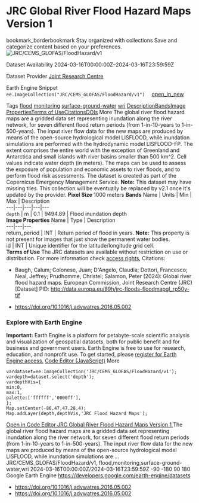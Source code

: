  
#  JRC Global River Flood Hazard Maps Version 1 
bookmark_borderbookmark Stay organized with collections  Save and categorize content based on your preferences.
![JRC/CEMS_GLOFAS/FloodHazard/v1](https://developers.google.com/earth-engine/datasets/images/JRC/JRC_CEMS_GLOFAS_FloodHazard_v1_sample.png) 

Dataset Availability
    2024-03-16T00:00:00Z–2024-03-16T23:59:59Z 

Dataset Provider
     [ Joint Research Centre ](https://data.jrc.ec.europa.eu/dataset/jrc-floods-floodmapgl_rp50y-tif) 

Earth Engine Snippet
     `    ee.ImageCollection("JRC/CEMS_GLOFAS/FloodHazard/v1")   ` [ open_in_new ](https://code.earthengine.google.com/?scriptPath=Examples:Datasets/JRC/JRC_CEMS_GLOFAS_FloodHazard_v1) 

Tags
     [flood](https://developers.google.com/earth-engine/datasets/tags/flood) [monitoring](https://developers.google.com/earth-engine/datasets/tags/monitoring) [surface-ground-water](https://developers.google.com/earth-engine/datasets/tags/surface-ground-water) [wri](https://developers.google.com/earth-engine/datasets/tags/wri)
[Description](https://developers.google.com/earth-engine/datasets/catalog/JRC_CEMS_GLOFAS_FloodHazard_v1#description)[Bands](https://developers.google.com/earth-engine/datasets/catalog/JRC_CEMS_GLOFAS_FloodHazard_v1#bands)[Image Properties](https://developers.google.com/earth-engine/datasets/catalog/JRC_CEMS_GLOFAS_FloodHazard_v1#image-properties)[Terms of Use](https://developers.google.com/earth-engine/datasets/catalog/JRC_CEMS_GLOFAS_FloodHazard_v1#terms-of-use)[Citations](https://developers.google.com/earth-engine/datasets/catalog/JRC_CEMS_GLOFAS_FloodHazard_v1#citations)[DOIs](https://developers.google.com/earth-engine/datasets/catalog/JRC_CEMS_GLOFAS_FloodHazard_v1#dois) More
The global river flood hazard maps are a gridded data set representing inundation along the river network, for seven different flood return periods (from 1-in-10-years to 1-in-500-years). The input river flow data for the new maps are produced by means of the open-source hydrological model LISFLOOD, while inundation simulations are performed with the hydrodynamic model LISFLOOD-FP. The extent comprises the entire world with the exception of Greenland and Antarctica and small islands with river basins smaller than 500 km^2.
Cell values indicate water depth (in meters). The maps can be used to assess the exposure of population and economic assets to river floods, and to perform flood risk assessments. The dataset is created as part of the Copernicus Emergency Management Service.
**Note:** This dataset may have missing tiles. This collection will be eventually be replaced by v2.1 once it's updated by the provider.
**Pixel Size** 1000 meters 
**Bands**
Name | Units | Min | Max | Description  
---|---|---|---|---  
`depth` | m |  0.1  |  9494.89  | Flood inundation depth  
**Image Properties**
Name | Type | Description  
---|---|---  
return_period | INT | Return period of flood in years. **Note:** This property is not present for images that just show the permanent water bodies.  
id | INT | Unique identifier for the latitude/longitude grid cell.  
**Terms of Use**
The JRC datasets are available without restriction on use or distribution. For more information check [access rights](https://data.jrc.ec.europa.eu/access-rights/no-limitations),
Citations:
  * Baugh, Calum; Colonese, Juan; D'Angelo, Claudia; Dottori, Francesco; Neal, Jeffrey; Prudhomme, Christel; Salamon, Peter (2024): Global river flood hazard maps. European Commission, Joint Research Centre (JRC) [Dataset] PID: <http://data.europa.eu/89h/jrc-floods-floodmapgl_rp50y-tif>


  * [ https://doi.org/10.1016/j.advwatres.2016.05.002 ](https://doi.org/10.1016/j.advwatres.2016.05.002)


### Explore with Earth Engine
**Important:** Earth Engine is a platform for petabyte-scale scientific analysis and visualization of geospatial datasets, both for public benefit and for business and government users. Earth Engine is free to use for research, education, and nonprofit use. To get started, please [register for Earth Engine access.](https://console.cloud.google.com/earth-engine)
[Code Editor (JavaScript)](https://developers.google.com/earth-engine/datasets/catalog/JRC_CEMS_GLOFAS_FloodHazard_v1#code-editor-javascript-sample) More
```
vardataset=ee.ImageCollection('JRC/CEMS_GLOFAS/FloodHazard/v1');
vardepth=dataset.select('depth');
vardepthVis={
min:0,
max:1,
palette:['ffffff','0000ff'],
};
Map.setCenter(-86.47,47.28,4);
Map.addLayer(depth,depthVis,'JRC Flood Hazard Maps');
```
[ Open in Code Editor ](https://code.earthengine.google.com/?scriptPath=Examples:Datasets/JRC/JRC_CEMS_GLOFAS_FloodHazard_v1)
[ JRC Global River Flood Hazard Maps Version 1 ](https://developers.google.com/earth-engine/datasets/catalog/JRC_CEMS_GLOFAS_FloodHazard_v1)
The global river flood hazard maps are a gridded data set representing inundation along the river network, for seven different flood return periods (from 1-in-10-years to 1-in-500-years). The input river flow data for the new maps are produced by means of the open-source hydrological model LISFLOOD, while inundation simulations are …
JRC/CEMS_GLOFAS/FloodHazard/v1, flood,monitoring,surface-ground-water,wri 
2024-03-16T00:00:00Z/2024-03-16T23:59:59Z
-90 -180 90 180 
Google Earth Engine
https://developers.google.com/earth-engine/datasets
  * [ https://doi.org/10.1016/j.advwatres.2016.05.002 ](https://doi.org/https://data.jrc.ec.europa.eu/dataset/jrc-floods-floodmapgl_rp50y-tif)
  * [ https://doi.org/10.1016/j.advwatres.2016.05.002 ](https://doi.org/https://developers.google.com/earth-engine/datasets/catalog/JRC_CEMS_GLOFAS_FloodHazard_v1)


